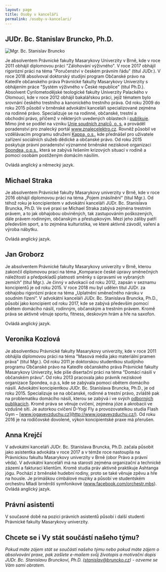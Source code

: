 ```yaml
---
layout: page
title: Osoby v kanceláři
permalink: /osoby-v-kancelari/
---
```


## JUDr. Bc. Stanislav Bruncko, Ph.D.


![Mgr. Bc. Stanislav Bruncko]({{site.baseurl}}/www/img/SB.jpg)

Je absolventem Právnické fakulty Masarykovy Univerzity v Brně, kde v roce 2011 obhájil diplomovou práci "Zálohování výživného". V roce 2017 obhájil rigorózní práci na téma "Poručenství v českém právním řádu" (titul JUDr.). V roce 2018 absolvoval doktorský studijní program Občanské právo na Katedře občanského práva Právnické fakulty Masarykovy Univerzity s obhájením práce "Systém výživného v České republice" (titul Ph.D.).
Absolvent Cyrilometodějské teologické fakulty Univerzity Palackého v Olomouci, kde v roce 2012 obhájil bakalářskou práci, jejíž tématem bylo srovnání českého trestního a kanonického trestního práva.
Od roku 2009 do roku 2015 působil v brněnské advokátní kanceláři specializované zejména na rodinné právo.
Specializuje se na rodinné, občanské, trestní a obchodní právo, přičemž v některých uvedených oblastech i [publikuje]({{site.baseurl}}/publikacni-cinnost#bruncko).
Mimo jiné se podílel na vzniku [Unie soudních znalců, o. s.](http://uniesoudnichznalcu.cz/) a prováděl poradenství pro znalecký portál www.znalecelektro.cz. Rovněž působil ve vzdělávacím programu sdružení [Kappa, o.s.](http://www.kappa-help.cz/), kde přednášel pro uživatele zařízení sociálních služeb dědické a občanské právo. Od roku 2015 poskytuje právní poradenství významné brněnské neziskové organizaci [Spondea, o.p.s.](https://www.spondea.cz/), která se zabývá řešením krizových situací v rodině a pomocí osobám postiženým domácím násilím.

Ovládá anglický a německý jazyk.



## Michael Straka 
Je absolventem Právnické fakulty Masarykovy univerzity v Brně, kde v roce 2016 obhájil diplomovou práci na téma „Pojem znásilnění“ (titul Mgr.). Od téhož roku je koncipientem v advokátní kanceláři JUDr. Bc. Stanislava Bruncka, Ph.D. Ve své praxi se Michael Straka zabývá zejména trestním právem, a to jak obhajobou obviněných, tak zastupováním poškozených, dále právem rodinným, občanským a přestupkovým.
Mezi jeho záliby patří především sport, a to zejména kulturistika, ve které aktivně závodil, vaření a výroba nábytku.  

Ovládá anglický jazyk.


## Jan Groborz 
Je absolventem Právnické fakulty Masarykovy univerzity v Brně, kterou zakončil diplomovou prací na téma „Komparace české úpravy směnečných náležitostí a předpokladů platnosti směnky s úpravami ve vybraných zemích“ (titul Mgr.). Je činný v advokacii od roku 2012, zapsán v seznamu koncipientů je od roku 2015. V roce 2018 mu byl udělen titul JUDr. za obhajobu rigorózní práce na téma „Uplatnění směnečného nároku v soudním řízení“. V advokátní kanceláři JUDr. Bc. Stanislava Bruncka, Ph.D., působí jako koncipient od roku 2017, kde se zabývá především pomocí obětem domácího násilí, rodinným, občanským a trestním právem.
Kromě práva se aktivně věnuje sportu, fitness, deskovým hrám a hře na saxofon.

Ovládá anglický jazyk.


## Veronika Kozlová 
Je absolventkou Právnické fakulty Masarykovy univerzity, kde v roce 2011 obhájila diplomovou práci na téma "Masová média jako materiální pramen práva" (titul Mgr.). Od roku 2011 je doktorskou studentkou studijního programu Občanské právo na Katedře občanského práva Právnické fakulty Masarykovy Univerzity, kde píše disertační práci na téma "Domácí násilí v občanském právu".
Od roku 2013 pracovala jako právník neziskové organizace Spondea, o.p.s, kde se zabývala pomocí obětem domácího násilí.
Advokátní koncipientkou JUDr. Bc. Stanislava Bruncka, Ph.D., je od roku 2015. Specializuje se na občanské, rodinné a trestní právo, zvláště pak na problematiku domácího násilí, kterou se zabývá i ve svých [odborných publikacích]({{site.baseurl}}/publikacni-cinnost#kozlova).
Kromě práva se věnuje cvičení, zejména józe a akrobacii ve vzdušné síti. Je autorkou cvičení D-Yogi Fly a provozovatelkou studia Flash Gym – [www.jogavevzduchu.cz](http://www.jogavevzduchu.cz/).
Od roku 2016 je na rodičovské dovolené, výkon koncipientské praxe má přerušen.


## Anna Krejčí
V advokátní kanceláři JUDr. Bc. Stanislava Bruncka, Ph.D. začala působit jako asistentka advokáta v roce 2017
a v témže roce nastoupila na Právnickou fakultu Masarykovy univerzity v Brně (obor Právo a právní věda). V advokátní kanceláři má na starosti zejména organizační a technické zázemí a fakturaci klientům.
Kromě studia práv aktivně praktikuje Ashtanga jógu. Pochází z brněnské hudební rodiny, proto se také 
věnuje zpěvu a hře na housle. Je primáškou cimbálové muziky a působí ve studentském orchestru
Mladí brněnští symfonikové (www.facebook.com/orchestr.mbs). Ovládá anglický jazyk.


## Právní asistenti
V současné době na pozici právních asistentů působí i další studenti Právnické fakulty Masarykovy univerzity.
 

## Chcete se i Vy stát součástí našeho týmu?
_Pokud máte zájem stát se součástí našeho týmu nebo pokud máte zájem o absolvování praxe, pak zašlete e-mailem svůj životopis a motivační dopis JUDr. Bc. Stanislavu Brunckovi, Ph.D. ([stanislav@bruncko.cz](mailto:stanislav@bruncko.cz)) - ozveme se Vám sami obratem._

